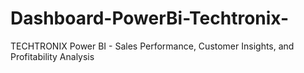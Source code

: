 # Dashboard-PowerBi-Techtronix-
TECHTRONIX Power BI - Sales Performance, Customer Insights, and Profitability Analysis
